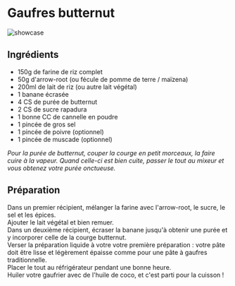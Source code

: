 # Gaufres butternut

![showcase](https://i1.wp.com/sliceoflemon.net/wp-content/uploads/2016/03/P3030096.jpg)

## Ingrédients

* 150g de farine de riz complet
* 50g d'arrow-root (ou fécule de pomme de terre / maïzena)
* 200ml de lait de riz (ou autre lait végétal)
* 1 banane écrasée
* 4 CS de purée de butternut
* 2 CS de sucre rapadura
* 1 bonne CC de cannelle en poudre
* 1 pincée de gros sel
* 1 pincée de poivre (optionnel)
* 1 pincée de muscade (optionnel)

_Pour la purée de butternut, couper la courge en petit morceaux, la faire cuire à la vapeur. Quand celle-ci est bien cuite, passer le tout au mixeur et vous obtenez votre purée onctueuse._

## Préparation

Dans un premier récipient, mélanger la farine avec l'arrow-root, le sucre, le sel et les épices.  
Ajouter le lait végétal et bien remuer.  
Dans un deuxième récipient, écraser la banane jusqu'à obtenir une purée et y incorporer celle de la courge butternut.  
Verser la préparation liquide à votre votre première préparation : votre pâte doit être lisse et légèrement épaisse comme pour une pâte à gaufres traditionnelle.  
Placer le tout au réfrigérateur pendant une bonne heure.  
Huiler votre gaufrier avec de l'huile de coco, et c'est parti pour la cuisson !
